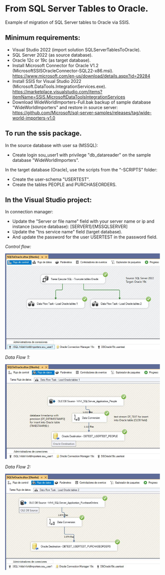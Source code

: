 # From SQL Server Tables to Oracle.
Example of migration of SQL Server tables to Oracle via SSIS.
## Minimum requirements:
-	Visual Studio 2022 (import solution SQLServerTablesToOracle).
-	SQL Server 2022 (as source database).
-	Oracle 12c or 19c (as target database).
-	Install Microsoft Connector for Oracle V1.2 (MicrosoftSSISOracleConnector-SQL22-x86.msi). https://www.microsoft.com/en-us/download/details.aspx?id=29284
-	Install SSIS for Visual Studio 2022 (Microsoft.DataTools.IntegrationServices.exe). https://marketplace.visualstudio.com/items?itemName=SSIS.MicrosoftDataToolsIntegrationServices
-	Download WideWorldImporters-Full.bak backup of sample database "WideWorldImporters" and restore in source server: https://github.com/Microsoft/sql-server-samples/releases/tag/wide-world-importers-v1.0
## To run the ssis package.
In the source database with user sa (MSSQL):
-	Create login sou_user1 with privilege "db_datareader" on the sample database "WideWorldImporters".

In the target database (Oracle), use the scripts from the “-SCRIPTS” folder:
-	Create the user-schema "USERTEST".
-	Create the tables PEOPLE and PURCHASEORDERS.
## In the Visual Studio project:
In connection manager:
-	Update the "Server or file name" field with your server name or ip and instance (source database): [SERVER1]/[MSSQLSERVER]
-	Update the "tns service name" field (target database). 
-	And update the password for the user USERTEST in the password field.

*Control flow:*

![Control Flow](https://github.com/githanshync/SQLServerTablesToOracle/blob/master/-img/ControlFlow.JPG)

*Data Flow 1:*

![Control Flow](https://github.com/githanshync/SQLServerTablesToOracle/blob/master/-img/DataFlow1.JPG)

*Data Flow 2:*

![Control Flow](https://github.com/githanshync/SQLServerTablesToOracle/blob/master/-img/DataFlow2.JPG)
